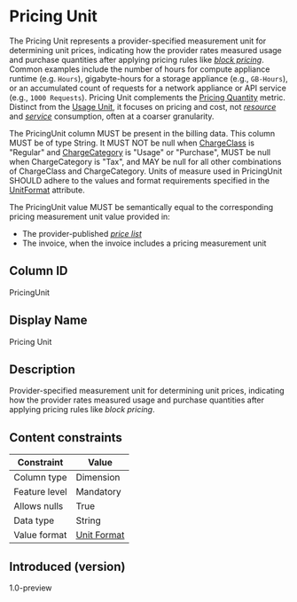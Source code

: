 # Pricing Unit

The Pricing Unit represents a provider-specified measurement unit for determining unit prices, indicating how the provider rates measured usage and purchase quantities after applying pricing rules like [*block pricing*](#glossary:block-pricing). Common examples include the number of hours for compute appliance runtime (e.g. `Hours`), gigabyte-hours for a storage appliance (e.g., `GB-Hours`), or an accumulated count of requests for a network appliance or API service (e.g., `1000 Requests`). Pricing Unit complements the [Pricing Quantity](#pricingquantity) metric. Distinct from the [Usage Unit](#usageunit), it focuses on pricing and cost, not [*resource*](#glossary:resource) and [*service*](#glossary:service) consumption, often at a coarser granularity.

The PricingUnit column MUST be present in the billing data. This column MUST be of type String. It MUST NOT be null when [ChargeClass](#chargeclass) is "Regular" and [ChargeCategory](#chargecategory) is "Usage" or "Purchase", MUST be null when ChargeCategory is "Tax", and MAY be null for all other combinations of ChargeClass and ChargeCategory. Units of measure used in PricingUnit SHOULD adhere to the values and format requirements specified in the [UnitFormat](#unitformat) attribute.

The PricingUnit value MUST be semantically equal to the corresponding pricing measurement unit value provided in:

* The provider-published [*price list*](#glossary:price-list)
* The invoice, when the invoice includes a pricing measurement unit

## Column ID

PricingUnit

## Display Name

Pricing Unit

## Description

Provider-specified measurement unit for determining unit prices, indicating how the provider rates measured usage and purchase quantities after applying pricing rules like *block pricing*.

## Content constraints

| Constraint      | Value                   |
|-----------------|-------------------------|
| Column type     | Dimension               |
| Feature level   | Mandatory               |
| Allows nulls    | True                    |
| Data type       | String                  |
| Value format    | [Unit Format](#unitformat) |

## Introduced (version)

1.0-preview
